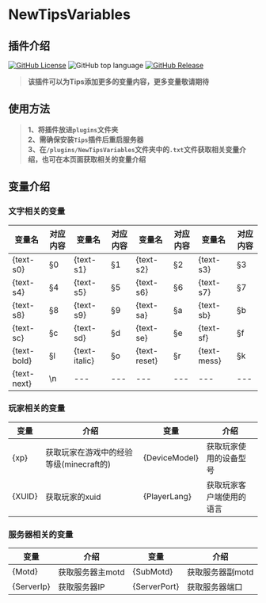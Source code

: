 # NewTipsVariables
## 插件介绍
[![GitHub License](https://img.shields.io/github/license/stevei5mc/NewTipsVariables?style=plastic)](LICENSE)
![GitHub top language](https://img.shields.io/github/languages/top/stevei5mc/NewTipsVariables?style=plastic)
[![GitHub Release](https://img.shields.io/github/v/release/stevei5mc/NewTipsVariables?style=plastic&color=drak%20green)](https://github.com/stevei5mc/NewTipsVariables/releases)
> **该插件可以为Tips添加更多的变量内容，更多变量敬请期待**
## 使用方法
> **1、将插件放进`plugins`文件夹**  
> **2、需确保安装`Tips`插件后重启服务器**  
> **3、在`/plugins/NewTipsVariables`文件夹中的`.txt`文件获取相关变量介绍，也可在本页面获取相关的变量介绍**  
## 变量介绍
### 文字相关的变量
|变量名|对应内容|变量名|对应内容|变量名|对应内容|变量名|对应内容|
|-|-|-|-|-|-|-|-|
|{text-s0}|§0|{text-s1}|§1|{text-s2}|§2|{text-s3}|§3|
|{text-s4}|§4|{text-s5}|§5|{text-s6}|§6|{text-s7}|§7|
|{text-s8}|§8|{text-s9}|§9|{text-sa}|§a|{text-sb}|§b|
|{text-sc}|§c|{text-sd}|§d|{text-se}|§e|{text-sf}|§f|
|{text-bold}|§l|{text-italic}|§o|{text-reset}|§r|{text-mess}|§k|
|{text-next}|\n|---|---|---|---|---|---|
### 玩家相关的变量
|变量|介绍|变量|介绍|
|-|-|-|-|
|{xp}|获取玩家在游戏中的经验等级(minecraft的)|{DeviceModel}|获取玩家使用的设备型号|
|{XUID}|获取玩家的xuid|{PlayerLang}|获取玩家客户端使用的语言|
### 服务器相关的变量
|变量|介绍|变量|介绍|
|-|-|-|-|
|{Motd}|获取服务器主motd|{SubMotd}|获取服务器副motd|
|{ServerIp}|获取服务器IP|{ServerPort}|获取服务器端口|